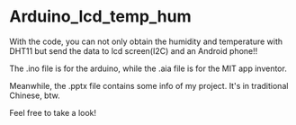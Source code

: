 # Arduino_lcd_temp_hum
With the code, you can not only obtain the humidity and temperature with DHT11 but send the data to lcd screen(I2C) and an Android phone!!

The .ino file is for the arduino, while the .aia file is for the MIT app inventor.

Meanwhile, the .pptx file contains some info of my project. It's in traditional Chinese, btw.

Feel free to take a look!
